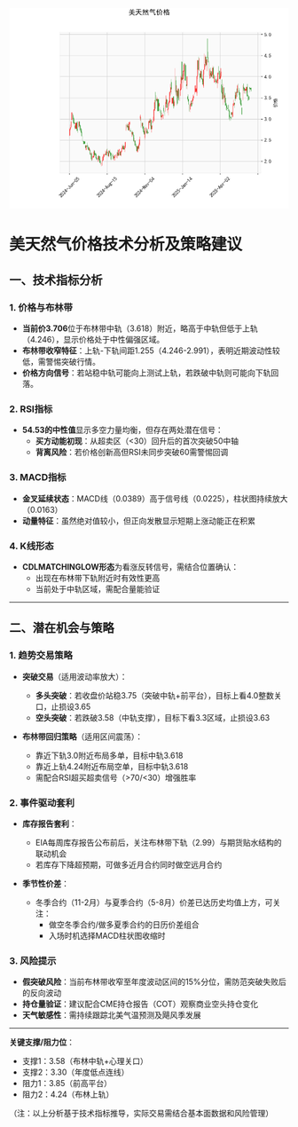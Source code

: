 ![图](CFD.png)



# 美天然气价格技术分析及策略建议

## 一、技术指标分析

### 1. 价格与布林带
- **当前价3.706**位于布林带中轨（3.618）附近，略高于中轨但低于上轨（4.246），显示价格处于中性偏强区域。
- **布林带收窄特征**：上轨-下轨间距1.255（4.246-2.991），表明近期波动性较低，需警惕突破行情。
- **价格方向信号**：若站稳中轨可能向上测试上轨，若跌破中轨则可能向下轨回落。

### 2. RSI指标
- **54.53的中性值**显示多空力量均衡，但存在两处潜在信号：
  - **买方动能初现**：从超卖区（<30）回升后的首次突破50中轴
  - **背离风险**：若价格创新高但RSI未同步突破60需警惕回调

### 3. MACD指标
- **金叉延续状态**：MACD线（0.0389）高于信号线（0.0225），柱状图持续放大（0.0163）
- **动量特征**：虽然绝对值较小，但正向发散显示短期上涨动能正在积累

### 4. K线形态
- **CDLMATCHINGLOW形态**为看涨反转信号，需结合位置确认：
  - 出现在布林带下轨附近时有效性更高
  - 当前处于中轨区域，需配合量能验证

---

## 二、潜在机会与策略

### 1. 趋势交易策略
- **突破交易**（适用波动率放大）：
  - **多头突破**：若收盘价站稳3.75（突破中轨+前平台），目标上看4.0整数关口，止损设3.65
  - **空头突破**：若跌破3.58（中轨支撑），目标下看3.3区域，止损设3.63

- **布林带回归策略**（适用区间震荡）：
  - 靠近下轨3.0附近布局多单，目标中轨3.618
  - 靠近上轨4.24附近布局空单，目标中轨3.618
  - 需配合RSI超买超卖信号（>70/<30）增强胜率

### 2. 事件驱动套利
- **库存报告套利**：
  - EIA每周库存报告公布前后，关注布林带下轨（2.99）与期货贴水结构的联动机会
  - 若库存下降超预期，可做多近月合约同时做空远月合约

- **季节性价差**：
  - 冬季合约（11-2月）与夏季合约（5-8月）价差已达历史均值上方，可关注：
    - 做空冬季合约/做多夏季合约的日历价差组合
    - 入场时机选择MACD柱状图收缩时

### 3. 风险提示
- **假突破风险**：当前布林带收窄至年度波动区间的15%分位，需防范突破失败后的反向波动
- **持仓量验证**：建议配合CME持仓报告（COT）观察商业空头持仓变化
- **天气敏感性**：需持续跟踪北美气温预测及飓风季发展

---

**关键支撑/阻力位**：
- 支撑1：3.58（布林中轨+心理关口）
- 支撑2：3.30（年度低点连线）
- 阻力1：3.85（前高平台）
- 阻力2：4.24（布林上轨）

（注：以上分析基于技术指标推导，实际交易需结合基本面数据和风险管理）